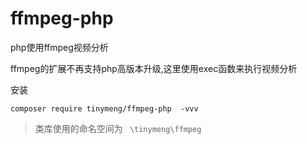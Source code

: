 # ffmpeg-php

php使用ffmpeg视频分析


ffmpeg的扩展不再支持php高版本升级,这里使用exec函数来执行视频分析


安装
```
composer require tinymeng/ffmpeg-php  -vvv
```

> 类库使用的命名空间为 <code> \\tinymeng\\ffmpeg </code>



